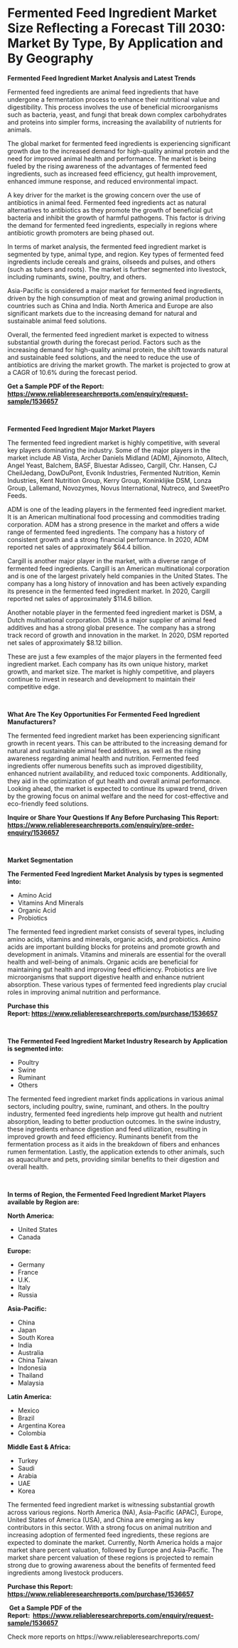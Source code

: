 <p><h1>Fermented Feed Ingredient Market Size Reflecting a Forecast Till 2030: Market By Type, By Application and By Geography</h1></p><p><strong>Fermented Feed Ingredient Market Analysis and Latest Trends</strong></p>
<p><p>Fermented feed ingredients are animal feed ingredients that have undergone a fermentation process to enhance their nutritional value and digestibility. This process involves the use of beneficial microorganisms such as bacteria, yeast, and fungi that break down complex carbohydrates and proteins into simpler forms, increasing the availability of nutrients for animals.</p><p>The global market for fermented feed ingredients is experiencing significant growth due to the increased demand for high-quality animal protein and the need for improved animal health and performance. The market is being fueled by the rising awareness of the advantages of fermented feed ingredients, such as increased feed efficiency, gut health improvement, enhanced immune response, and reduced environmental impact.</p><p>A key driver for the market is the growing concern over the use of antibiotics in animal feed. Fermented feed ingredients act as natural alternatives to antibiotics as they promote the growth of beneficial gut bacteria and inhibit the growth of harmful pathogens. This factor is driving the demand for fermented feed ingredients, especially in regions where antibiotic growth promoters are being phased out.</p><p>In terms of market analysis, the fermented feed ingredient market is segmented by type, animal type, and region. Key types of fermented feed ingredients include cereals and grains, oilseeds and pulses, and others (such as tubers and roots). The market is further segmented into livestock, including ruminants, swine, poultry, and others.</p><p>Asia-Pacific is considered a major market for fermented feed ingredients, driven by the high consumption of meat and growing animal production in countries such as China and India. North America and Europe are also significant markets due to the increasing demand for natural and sustainable animal feed solutions.</p><p>Overall, the fermented feed ingredient market is expected to witness substantial growth during the forecast period. Factors such as the increasing demand for high-quality animal protein, the shift towards natural and sustainable feed solutions, and the need to reduce the use of antibiotics are driving the market growth. The market is projected to grow at a CAGR of 10.6% during the forecast period.</p></p>
<p><strong>Get a Sample PDF of the Report:&nbsp; <a href="https://www.reliableresearchreports.com/enquiry/request-sample/1536657">https://www.reliableresearchreports.com/enquiry/request-sample/1536657</a></strong></p>
<p>&nbsp;</p>
<p><strong>Fermented Feed Ingredient Major Market Players</strong></p>
<p><p>The fermented feed ingredient market is highly competitive, with several key players dominating the industry. Some of the major players in the market include AB Vista, Archer Daniels Midland (ADM), Ajinomoto, Alltech, Angel Yeast, Balchem, BASF, Bluestar Adisseo, Cargill, Chr. Hansen, CJ CheilJedang, DowDuPont, Evonik Industries, Fermented Nutrition, Kemin Industries, Kent Nutrition Group, Kerry Group, Koninklijke DSM, Lonza Group, Lallemand, Novozymes, Novus International, Nutreco, and SweetPro Feeds.</p><p>ADM is one of the leading players in the fermented feed ingredient market. It is an American multinational food processing and commodities trading corporation. ADM has a strong presence in the market and offers a wide range of fermented feed ingredients. The company has a history of consistent growth and a strong financial performance. In 2020, ADM reported net sales of approximately $64.4 billion.</p><p>Cargill is another major player in the market, with a diverse range of fermented feed ingredients. Cargill is an American multinational corporation and is one of the largest privately held companies in the United States. The company has a long history of innovation and has been actively expanding its presence in the fermented feed ingredient market. In 2020, Cargill reported net sales of approximately $114.6 billion.</p><p>Another notable player in the fermented feed ingredient market is DSM, a Dutch multinational corporation. DSM is a major supplier of animal feed additives and has a strong global presence. The company has a strong track record of growth and innovation in the market. In 2020, DSM reported net sales of approximately $8.12 billion.</p><p>These are just a few examples of the major players in the fermented feed ingredient market. Each company has its own unique history, market growth, and market size. The market is highly competitive, and players continue to invest in research and development to maintain their competitive edge.</p></p>
<p>&nbsp;</p>
<p><strong>What Are The Key Opportunities For Fermented Feed Ingredient Manufacturers?</strong></p>
<p><p>The fermented feed ingredient market has been experiencing significant growth in recent years. This can be attributed to the increasing demand for natural and sustainable animal feed additives, as well as the rising awareness regarding animal health and nutrition. Fermented feed ingredients offer numerous benefits such as improved digestibility, enhanced nutrient availability, and reduced toxic components. Additionally, they aid in the optimization of gut health and overall animal performance. Looking ahead, the market is expected to continue its upward trend, driven by the growing focus on animal welfare and the need for cost-effective and eco-friendly feed solutions.</p></p>
<p><strong>Inquire or Share Your Questions If Any Before Purchasing This Report: <a href="https://www.reliableresearchreports.com/enquiry/pre-order-enquiry/1536657">https://www.reliableresearchreports.com/enquiry/pre-order-enquiry/1536657</a></strong></p>
<p>&nbsp;</p>
<p><strong>Market Segmentation</strong></p>
<p><strong>The Fermented Feed Ingredient Market Analysis by types is segmented into:</strong></p>
<p><ul><li>Amino Acid</li><li>Vitamins And Minerals</li><li>Organic Acid</li><li>Probiotics</li></ul></p>
<p><p>The fermented feed ingredient market consists of several types, including amino acids, vitamins and minerals, organic acids, and probiotics. Amino acids are important building blocks for proteins and promote growth and development in animals. Vitamins and minerals are essential for the overall health and well-being of animals. Organic acids are beneficial for maintaining gut health and improving feed efficiency. Probiotics are live microorganisms that support digestive health and enhance nutrient absorption. These various types of fermented feed ingredients play crucial roles in improving animal nutrition and performance.</p></p>
<p><strong>Purchase this Report:&nbsp;<a href="https://www.reliableresearchreports.com/purchase/1536657">https://www.reliableresearchreports.com/purchase/1536657</a></strong></p>
<p>&nbsp;</p>
<p><strong>The Fermented Feed Ingredient Market Industry Research by Application is segmented into:</strong></p>
<p><ul><li>Poultry</li><li>Swine</li><li>Ruminant</li><li>Others</li></ul></p>
<p><p>The fermented feed ingredient market finds applications in various animal sectors, including poultry, swine, ruminant, and others. In the poultry industry, fermented feed ingredients help improve gut health and nutrient absorption, leading to better production outcomes. In the swine industry, these ingredients enhance digestion and feed utilization, resulting in improved growth and feed efficiency. Ruminants benefit from the fermentation process as it aids in the breakdown of fibers and enhances rumen fermentation. Lastly, the application extends to other animals, such as aquaculture and pets, providing similar benefits to their digestion and overall health.</p></p>
<p>&nbsp;</p>
<p><strong>In terms of Region, the Fermented Feed Ingredient Market Players available by Region are:</strong></p>
<p>
    <p> <strong> North America: </strong>
        <ul>
            <li>United States</li>
            <li>Canada</li>
        </ul>
        </p> 
    <p> <strong> Europe: </strong>
        <ul>
            <li>Germany</li>
            <li>France</li>
            <li>U.K.</li>
            <li>Italy</li>
            <li>Russia</li>
        </ul>
        </p> 
    <p> <strong> Asia-Pacific: </strong>
        <ul>
            <li>China</li>
            <li>Japan</li>
            <li>South Korea</li>
            <li>India</li>
            <li>Australia</li>
            <li>China Taiwan</li>
            <li>Indonesia</li>
            <li>Thailand</li>
            <li>Malaysia</li>
        </ul>
        </p> 
    <p> <strong> Latin America: </strong>
        <ul>
            <li>Mexico</li>
            <li>Brazil</li>
            <li>Argentina Korea</li>
            <li>Colombia</li>
        </ul>
        </p> 
    <p> <strong> Middle East & Africa: </strong>
        <ul>
            <li>Turkey</li>
            <li>Saudi</li>
            <li>Arabia</li>
            <li>UAE</li>
            <li>Korea</li>
        </ul>
    </p>
    </p>
<p><p>The fermented feed ingredient market is witnessing substantial growth across various regions. North America (NA), Asia-Pacific (APAC), Europe, United States of America (USA), and China are emerging as key contributors in this sector. With a strong focus on animal nutrition and increasing adoption of fermented feed ingredients, these regions are expected to dominate the market. Currently, North America holds a major market share percent valuation, followed by Europe and Asia-Pacific. The market share percent valuation of these regions is projected to remain strong due to growing awareness about the benefits of fermented feed ingredients among livestock producers.</p></p>
<p><strong>Purchase this Report: <a href="https://www.reliableresearchreports.com/purchase/1536657">https://www.reliableresearchreports.com/purchase/1536657</a></strong></p>
<p>&nbsp;<strong>Get a Sample PDF of the Report:&nbsp;&nbsp;<a href="https://www.reliableresearchreports.com/enquiry/request-sample/1536657">https://www.reliableresearchreports.com/enquiry/request-sample/1536657</a></strong></p>
<p><strong></strong></p>
<p>Check more reports on https://www.reliableresearchreports.com/</p>